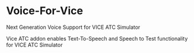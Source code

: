# Voice-For-Vice

Next Generation Voice Support for VICE ATC Simulator 


Vice ATC addon enables Text-To-Speech and Speech to Test functionality for VICE ATC Simulator

